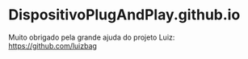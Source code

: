 # DispositivoPlugAndPlay.github.io

Muito obrigado pela grande ajuda do projeto Luiz: https://github.com/luizbag